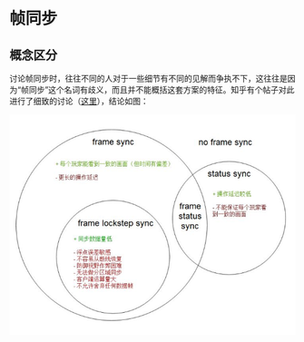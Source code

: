 # 帧同步

## 概念区分
讨论帧同步时，往往不同的人对于一些细节有不同的见解而争执不下，这往往是因为“帧同步”这个名词有歧义，而且并不能概括这套方案的特征。知乎有个帖子对此进行了细致的讨论（[这里](https://zhuanlan.zhihu.com/p/32843758)），结论如图：

![](/assets/frameSyncConcept.jpg)